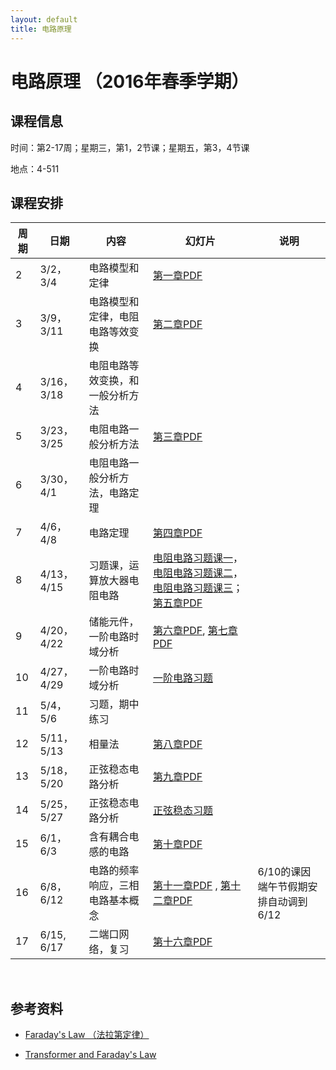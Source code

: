 ```yaml
---
layout: default
title: 电路原理
---
```


电路原理 （2016年春季学期）
===========================

课程信息
--------

时间：第2-17周；星期三，第1，2节课；星期五，第3，4节课

地点：4-511

课程安排
--------

| 周期 | 日期       | 内容                             | 幻灯片                                                                                                                                                | 说明                                 |
|------|------------|----------------------------------|-------------------------------------------------------------------------------------------------------------------------------------------------------|--------------------------------------|
| 2    | 3/2，3/4   | 电路模型和定律                   | [第一章PDF](第一章.pdf)                                                                                                                               |                                      |
| 3    | 3/9，3/11  | 电路模型和定律，电阻电路等效变换 | [第二章PDF](第二章.pdf)                                                                                                                               |                                      |
| 4    | 3/16，3/18 | 电阻电路等效变换，和一般分析方法 |                                                                                                                                                       |                                      |
| 5    | 3/23，3/25 | 电阻电路一般分析方法             | [第三章PDF](第三章.pdf)                                                                                                                               |                                      |
| 6    | 3/30，4/1  | 电阻电路一般分析方法，电路定理   |                                                                                                                                                       |                                      |
| 7    | 4/6，4/8   | 电路定理                         | [第四章PDF](第四章.pdf)                                                                                                                               |                                      |
| 8    | 4/13，4/15 | 习题课，运算放大器电阻电路       | [电阻电路习题课一](电阻电路习题课一.pdf)，[电阻电路习题课二](电阻电路习题课二.pdf)，[电阻电路习题课三](电阻电路习题课三.pdf)；[第五章PDF](第五章.pdf) |                                      |
| 9    | 4/20，4/22 | 储能元件，一阶电路时域分析       | [第六章PDF](第六章.pdf), [第七章PDF](第七章.pdf)                                                                                                      |                                      |
| 10   | 4/27，4/29 | 一阶电路时域分析                 | [一阶电路习题](一阶电路习题.pdf)                                                                                                                      |                                      |
| 11   | 5/4，5/6   | 习题，期中练习                   |                                                                                                                                                       |                                      |
| 12   | 5/11，5/13 | 相量法                           | [第八章PDF](第八章.pdf)                                                                                                                               |                                      |
| 13   | 5/18，5/20 | 正弦稳态电路分析                 | [第九章PDF](第九章.pdf)                                                                                                                               |                                      |
| 14   | 5/25，5/27 | 正弦稳态电路分析                 | [正弦稳态习题](正弦稳态习题1.pdf)                                                                                                                     |                                      |
| 15   | 6/1，6/3   | 含有耦合电感的电路               | [第十章PDF](第十章.pdf)                                                                                                                               |                                      |
| 16   | 6/8，6/12  | 电路的频率响应，三相电路基本概念 | [第十一章PDF](第十一章.pdf) , [第十二章PDF](第十二章.pdf)                                                                                             | 6/10的课因端午节假期安排自动调到6/12 |
| 17   | 6/15, 6/17 | 二端口网络，复习                 | [第十六章PDF](第十六章.pdf)                                                                                                                           |                                      |

 

参考资料
--------

-   [Faraday's Law
    （法拉第定律）](http://hyperphysics.phy-astr.gsu.edu/hbase/electric/farlaw.html#c1)

-   [Transformer and Faraday's
    Law](http://hyperphysics.phy-astr.gsu.edu/hbase/magnetic/transf.html#c1)

 
